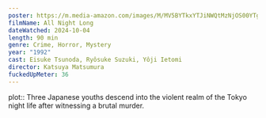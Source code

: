 ```yaml
---
poster: https://m.media-amazon.com/images/M/MV5BYTkxYTJiNWQtMzNjOS00YTg1LThkOGQtNjhhOTlmZjVlYzkxXkEyXkFqcGc@._V1_SX300.jpg
filmName: All Night Long
dateWatched: 2024-10-04
length: 90 min
genre: Crime, Horror, Mystery
year: "1992"
cast: Eisuke Tsunoda, Ryôsuke Suzuki, Yôji Ietomi
director: Katsuya Matsumura
fuckedUpMeter: 36
---
```



plot:: Three Japanese youths descend into the violent realm of the Tokyo night life after witnessing a brutal murder.
